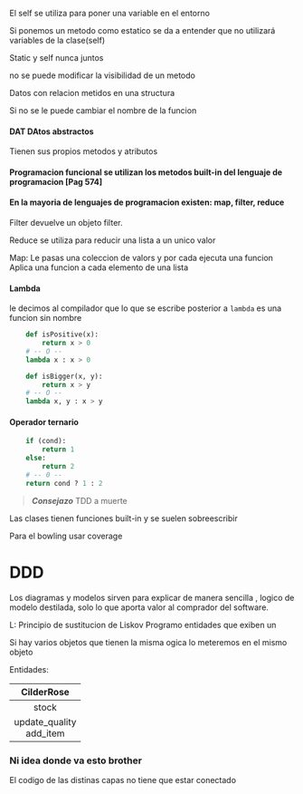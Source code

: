 El self se utiliza para poner una variable en el entorno

Si ponemos un metodo como estatico se da a entender que no utilizará variables de la clase(self)

Static y self nunca juntos

no se puede modificar la visibilidad de un metodo

Datos con relacion metidos en una structura

Si no se le puede cambiar el nombre de la funcion

#### DAT DAtos abstractos
Tienen sus propios metodos y atributos
#### Programacion funcional se utilizan los metodos built-in del lenguaje de programacion [Pag 574]

#### En la mayoria de lenguajes de programacion existen: map, filter, reduce

Filter devuelve un objeto filter.

Reduce se utiliza para reducir una lista a un unico valor

Map: Le pasas una coleccion de valors y por cada ejecuta una funcion
Aplica una funcion a cada elemento de una lista

#### Lambda
le decimos al compilador que lo que se escribe posterior a `lambda` es una funcion sin nombre
```python
	def isPositive(x):
		return x > 0	
	# -- O --
	lambda x : x > 0

	def isBigger(x, y):
		return x > y	
	# -- O --
	lambda x, y : x > y

```
#### Operador ternario
```python
	if (cond):
		return 1
	else:
		return 2
	# -- 0 --
	return cond ? 1 : 2
```

>***Consejazo***
>TDD a muerte


Las clases tienen funciones built-in y se suelen sobreescribir

Para el bowling usar coverage

# DDD
Los diagramas y modelos sirven para explicar de manera sencilla , logico de modelo destilada, solo lo que aporta valor al comprador del software.

L: Principio de sustitucion de Liskov
Programo entidades que exiben un 

Si hay varios objetos que tienen la misma ogica lo meteremos en el mismo objeto

Entidades:

CilderRose |
:--: |
stock |
update_quality <br> add_item |

### Ni idea donde va esto brother
El codigo de las distinas capas no tiene que estar conectado

